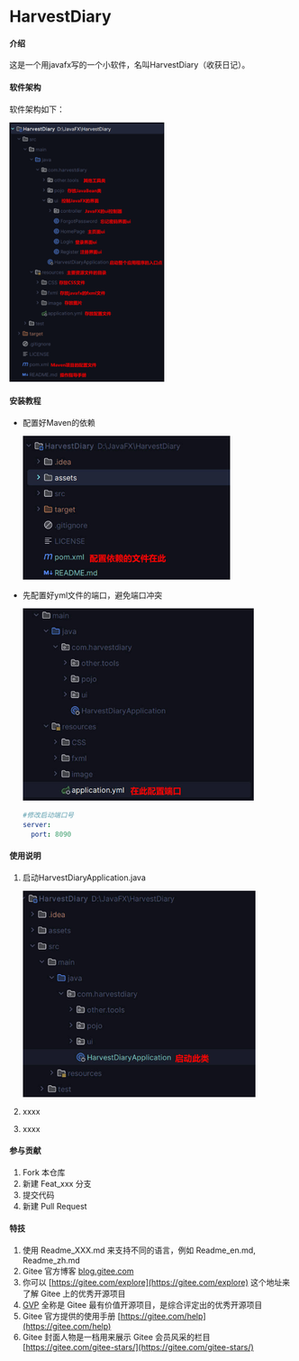 # HarvestDiary

#### 介绍

这是一个用javafx写的一个小软件，名叫HarvestDiary（收获日记）。

#### 软件架构

软件架构如下：

<img title="" src="assets/001.png" alt="001" style="zoom:45%;">

#### 安装教程

- 配置好Maven的依赖
  
  <img title="" src="assets/002.jpg" alt="002" style="zoom:67%;">

- 先配置好yml文件的端口，避免端口冲突
  
  <img title="" src="assets/003.jpg" alt="003" style="zoom:67%;">
  
  ```yml
  #修改启动端口号
  server:
    port: 8090
  ```

#### 使用说明

1. 启动HarvestDiaryApplication.java
   
   <img title="" src="assets/004.jpg" alt="004" style="zoom:67%;">

2. xxxx

3. xxxx

#### 参与贡献

1. Fork 本仓库
2. 新建 Feat_xxx 分支
3. 提交代码
4. 新建 Pull Request

#### 特技

1. 使用 Readme\_XXX.md 来支持不同的语言，例如 Readme\_en.md, Readme\_zh.md
2. Gitee 官方博客 [blog.gitee.com](https://blog.gitee.com)
3. 你可以 [https://gitee.com/explore](https://gitee.com/explore) 这个地址来了解 Gitee 上的优秀开源项目
4. [GVP](https://gitee.com/gvp) 全称是 Gitee 最有价值开源项目，是综合评定出的优秀开源项目
5. Gitee 官方提供的使用手册 [https://gitee.com/help](https://gitee.com/help)
6. Gitee 封面人物是一档用来展示 Gitee 会员风采的栏目 [https://gitee.com/gitee-stars/](https://gitee.com/gitee-stars/)
   
   
   
   
   
   
   
   
   
   


